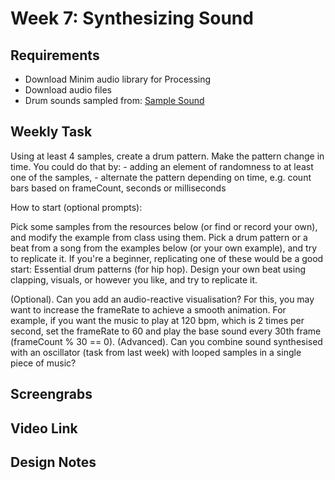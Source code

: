 <h1>Week 7: Synthesizing Sound</h1>

<h2>Requirements</h2>

 - Download Minim audio library for Processing
 - Download audio files
 - Drum sounds sampled from: <a href="https://samplefocus.com/">Sample Sound </a> 
 

<h2>Weekly Task</h2>

Using at least 4 samples, create a drum pattern. Make the pattern change in time. You could do that by: - adding an element of randomness to at least one of the samples, - alternate the pattern depending on time, e.g. count bars based on frameCount, seconds or milliseconds

How to start (optional prompts):

Pick some samples from the resources below (or find or record your own), and modify the example from class using them.
Pick a drum pattern or a beat from a song from the examples below (or your own example), and try to replicate it. If you're a beginner, replicating one of these would be a good start: Essential drum patterns (for hip hop).
Design your own beat using clapping, visuals, or however you like, and try to replicate it.

(Optional). Can you add an audio-reactive visualisation? For this, you may want to increase the frameRate to achieve a smooth animation. For example, if you want the music to play at 120 bpm, which is 2 times per second, set the frameRate to 60 and play the base sound every 30th frame (frameCount % 30 == 0). (Advanced). Can you combine sound synthesised with an oscillator (task from last week) with looped samples in a single piece of music?

<h2>Screengrabs</h2>

<h2>Video Link</h2>

<h2>Design Notes</h2>
